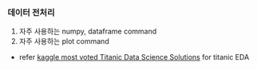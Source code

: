 ### 데이터 전처리

1. 자주 사용하는 numpy, dataframe command
2. 자주 사용하는 plot command

* refer [kaggle most voted Titanic Data Science Solutions](https://www.kaggle.com/startupsci/titanic-data-science-solutions) for titanic EDA
